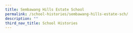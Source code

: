 ```yaml
---
title: Sembawang Hills Estate School
permalink: /school-histories/sembawang-hills-estate-sch/
description: ""
third_nav_title: School Histories
---
```

